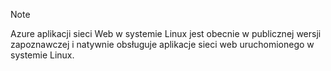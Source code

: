 > [!NOTE]
> Azure aplikacji sieci Web w systemie Linux jest obecnie w publicznej wersji zapoznawczej i natywnie obsługuje aplikacje sieci web uruchomionego w systemie Linux.
>


